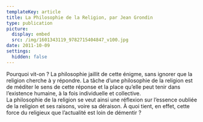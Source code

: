 ```yaml
---
templateKey: article
title: La Philosophie de la Religion, par Jean Grondin
type: publication
picture:
  display: embed
  src: /img/1601343119_9782715404847_v100.jpg
date: 2011-10-09
settings:
  hidden: false
---
```

Pourquoi vit-on ? La philosophie jaillit de cette énigme, sans ignorer que la religion cherche à y répondre. La tâche d’une philosophie de la religion est de méditer le sens de cette réponse et la place qu’elle peut tenir dans l’existence humaine, à la fois individuelle et collective.\
La philosophie de la religion se veut ainsi une réflexion sur l’essence oubliée de la religion et ses raisons, voire sa déraison. À quoi tient, en effet, cette force du religieux que l’actualité est loin de démentir ?
